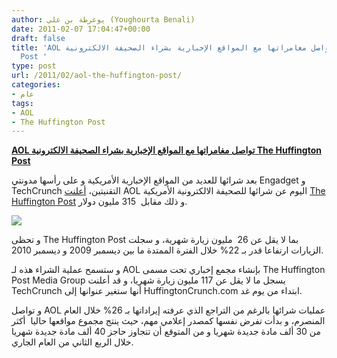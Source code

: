 ```yaml
---
author: يوغرطة بن علي (Youghourta Benali)
date: 2011-02-07 17:04:47+00:00
draft: false
title: 'AOL تواصل مغامراتها مع المواقع الإخبارية بشراء الصحيفة الالكترونية The Huffington
  Post '
type: post
url: /2011/02/aol-the-huffington-post/
categories:
- عام
tags:
- AOL
- The Huffington Post
---
```


**[AOL تواصل مغامراتها مع المواقع الإخبارية بشراء الصحيفة الالكترونية The Huffington Post](https://www.it-scoop.com/2011/02/aol-the-huffington-post/)**


بعد شرائها للعديد من المواقع الإخبارية الأمريكية و على رأسها مدونتي Engadget و TechCrunch التقنيتين، [أعلنت](http://techcrunch.com/2011/02/06/i-for-one-welcome-our-new-huffington-overlord/) AOL اليوم عن شرائها للصحيفة الالكترونية الأمريكية [The Huffington Post](http://www.huffingtonpost.com/) و ذلك مقابل  315 مليون دولار.


[![](http://i.huffpost.com/gen/245103/thumbs/r-HUFFINGTON-POST-AOL-huge.jpg)
](https://www.it-scoop.com/2011/02/aol-the-huffington-post/)


و تحظى The Huffington Post بما لا يقل عن 26  مليون زيارة شهرية، و سجلت الزيارات ارتفاعا قدر بـ 22% خلال الفترة الممتدة ما بين ديسمبر 2009 و ديسمبر 2010.

و ستسمح عملية الشراء هذه لـ AOL بإنشاء مجمع إخباري تحت مسمى The Huffington Post Media Group يسجل ما لا يقل عن 117 مليون زيارة شهريا، و قد أعلنت TechCrunch أنها ستغير عنوانها إلى HuffingtonCrunch.com ابتداء من يوم غد.

و تواصل AOL عمليات شرائها بالرغم من التراجع الذي عرفته إيراداتها بـ 26% خلال العام المنصرم، و بدأت تفرض نفسها كمصدر إعلامي مهم، حيث ينتج مجموع مواقعها حاليا  أكثر من 30 ألف مادة جديدة شهريا و من المتوقع أن تتجاوز حاجز 40 ألف مادة جديدة شهريا خلال الربع الثاني من العام الجاري.
